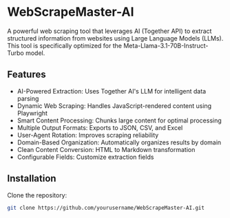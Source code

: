# WebScrapeMaster-AI

A powerful web scraping tool that leverages AI (Together API) to extract structured information from websites using Large Language Models (LLMs). This tool is specifically optimized for the Meta-Llama-3.1-70B-Instruct-Turbo model.

## Features
- AI-Powered Extraction: Uses Together AI's LLM for intelligent data parsing
- Dynamic Web Scraping: Handles JavaScript-rendered content using Playwright
- Smart Content Processing: Chunks large content for optimal processing
- Multiple Output Formats: Exports to JSON, CSV, and Excel
- User-Agent Rotation: Improves scraping reliability
- Domain-Based Organization: Automatically organizes results by domain
- Clean Content Conversion: HTML to Markdown transformation
- Configurable Fields: Customize extraction fields

## Installation

Clone the repository:
```bash
git clone https://github.com/yourusername/WebScrapeMaster-AI.git
